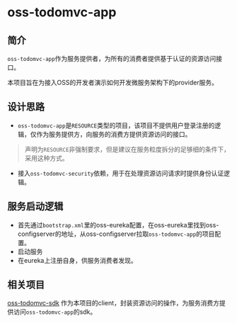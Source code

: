 # oss-todomvc-app

## 简介

`oss-todomvc-app`作为服务提供者，为所有的消费者提供基于认证的资源访问接口。

本项目旨在为接入OSS的开发者演示如何开发微服务架构下的provider服务。

## 设计思路

+ `oss-todomvc-app`是`RESOURCE`类型的项目，该项目不提供用户登录注册的逻辑，仅作为服务提供方，向服务的消费方提供资源访问的接口。  
> 声明为`RESOURCE`非强制要求，但是建议在服务粒度拆分的足够细的条件下，采用这种方式。  
+ 接入`oss-todomvc-security`依赖，用于在处理资源访问请求时提供身份认证逻辑。  

## 服务启动逻辑

+ 首先通过`bootstrap.xml`里的oss-eureka配置，在oss-eureka里找到oss-configserver的地址，从oss-configserver拉取`oss-todomvc-app`的项目配置。
+ 启动服务
+ 在eureka上注册自身，供服务消费者发现。

## 相关项目
[oss-todomvc-sdk](../oss-todomvc-sdk)
作为本项目的client，封装资源访问的操作，为服务消费方提供访问`oss-todomvc-app`的sdk。
